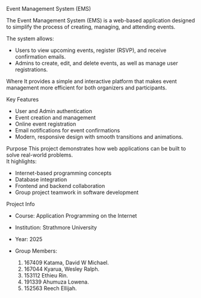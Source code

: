 Event Management System (EMS)

The Event Management System (EMS) is a web-based application designed to simplify the process of creating, managing, and attending events.  

The system allows:
- Users to view upcoming events, register (RSVP), and receive confirmation emails.  
- Admins to create, edit, and delete events, as well as manage user registrations.  

Where It provides a simple and interactive platform that makes event management more efficient for both organizers and participants.  
  
 Key Features
- User and Admin authentication  
- Event creation and management  
- Online event registration  
- Email notifications for event confirmations  
- Modern, responsive design with smooth transitions and animations.  

Purpose
This project demonstrates how web applications can be built to solve real-world problems.  
It highlights:
- Internet-based programming concepts  
- Database integration  
- Frontend and backend collaboration  
- Group project teamwork in software development  

Project Info
- Course: Application Programming on the Internet  
- Institution: Strathmore University  
- Year: 2025  

- Group Members:
  1. 167409 Katama, David W Michael.
  2. 167044 Kyarua, Wesley Ralph.
  3. 153112 Ethieu Rin.
  4. 191339 Ahumuza Lowena.
  5. 152563 Reech Ellijah.
